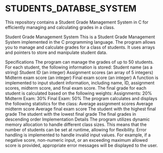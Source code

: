 # STUDENTS_DATABSE_SYSTEM
This repository contains a Student Grade Management System in C for efficiently managing and calculating grades in a class.

Student Grade Management System
This is a Student Grade Management System implemented in the C programming language. The program allows you to manage and calculate grades for a class of students. It uses arrays and pointers to store and manipulate student data.

Specifications
The program can manage the grades of up to 50 students.
For each student, the following information is stored:
Student name (as a string)
Student ID (an integer)
Assignment scores (an array of 5 integers)
Midterm exam score (an integer)
Final exam score (an integer)
A function is implemented to input student information, including name, ID, assignment scores, midterm score, and final exam score.
The final grade for each student is calculated based on the following weights:
Assignments: 20%
Midterm Exam: 30%
Final Exam: 50%
The program calculates and displays the following statistics for the class:
Average assignment scores
Average midterm score
Average final exam score
The student with the highest final grade
The student with the lowest final grade
The final grades in descending order
Implementation Details
The program utilizes dynamic memory allocation to handle different class sizes. This means that the number of students can be set at runtime, allowing for flexibility.
Error handling is implemented to handle invalid input values. For example, if a negative score, non-numeric input, or an exceeding maximum allowed score is provided, appropriate error messages will be displayed to the user.
